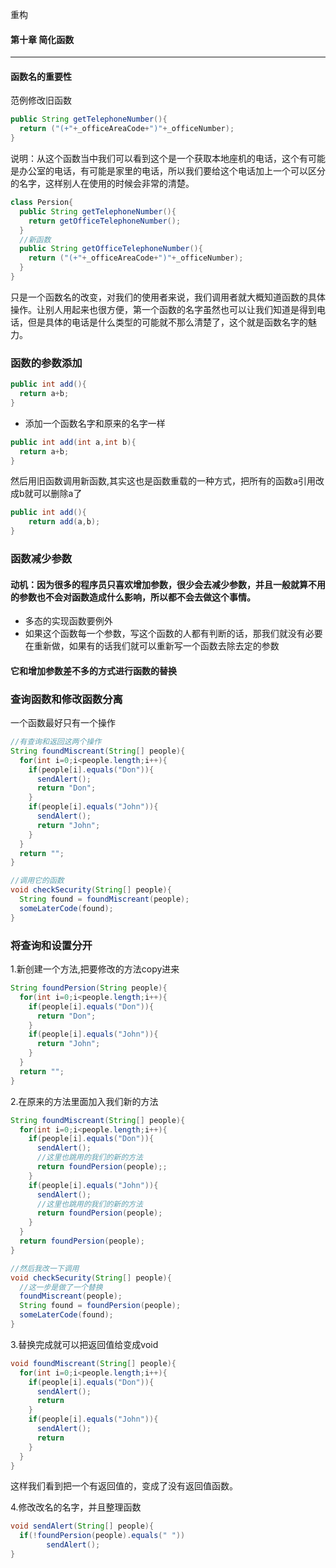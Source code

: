 重构

#### 第十章 简化函数

------

#### 函数名的重要性

范例修改旧函数

```java
public String getTelephoneNumber(){
  return ("(+"+_officeAreaCode+")"+_officeNumber);
}
```

说明：从这个函数当中我们可以看到这个是一个获取本地座机的电话，这个有可能是办公室的电话，有可能是家里的电话，所以我们要给这个电话加上一个可以区分的名字，这样别人在使用的时候会非常的清楚。

```java
class Persion{
  public String getTelephoneNumber(){
    return getOfficeTelephoneNumber();
  }
  //新函数
  public String getOfficeTelephoneNumber(){
    return ("(+"+_officeAreaCode+")"+_officeNumber);
  }
}
```

只是一个函数名的改变，对我们的使用者来说，我们调用者就大概知道函数的具体操作。让别人用起来也很方便，第一个函数的名字虽然也可以让我们知道是得到电话，但是具体的电话是什么类型的可能就不那么清楚了，这个就是函数名字的魅力。

### 函数的参数添加

```java
public int add(){
  return a+b;
}
```

- 添加一个函数名字和原来的名字一样

```java
public int add(int a,int b){
  return a+b;
}
```

然后用旧函数调用新函数,其实这也是函数重载的一种方式，把所有的函数a引用改成b就可以删除a了

```java
public int add(){
	return add(a,b);
}
```

### 函数减少参数

#### 动机：因为很多的程序员只喜欢增加参数，很少会去减少参数，并且一般就算不用的参数也不会对函数造成什么影响，所以都不会去做这个事情。

- 多态的实现函数要例外
- 如果这个函数每一个参数，写这个函数的人都有判断的话，那我们就没有必要在重新做，如果有的话我们就可以重新写一个函数去除去定的参数

#### 它和增加参数差不多的方式进行函数的替换

### 查询函数和修改函数分离

一个函数最好只有一个操作

```java
//有查询和返回这两个操作
String foundMiscreant(String[] people){
  for(int i=0;i<people.length;i++){
    if(people[i].equals("Don")){
      sendAlert();
      return "Don";
    }
    if(people[i].equals("John")){
      sendAlert();
      return "John";
    }
  }
  return "";
}

//调用它的函数
void checkSecurity(String[] people){
  String found = foundMiscreant(people);
  someLaterCode(found);
}
```

### 将查询和设置分开

1.新创建一个方法,把要修改的方法copy进来

```java
String foundPersion(String people){
  for(int i=0;i<people.length;i++){
    if(people[i].equals("Don")){
      return "Don";
    }
    if(people[i].equals("John")){
      return "John";
    }
  }
  return "";
}
```

2.在原来的方法里面加入我们新的方法

```java
String foundMiscreant(String[] people){
  for(int i=0;i<people.length;i++){
    if(people[i].equals("Don")){
      sendAlert();
      //这里也跳用的我们的新的方法
      return foundPersion(people);;
    }
    if(people[i].equals("John")){
      sendAlert();
      //这里也跳用的我们的新的方法
      return foundPersion(people);
    }
  }
  return foundPersion(people);
}

//然后我改一下调用
void checkSecurity(String[] people){
  //这一步是做了一个替换
  foundMiscreant(people);
  String found = foundPersion(people);
  someLaterCode(found);
}
```

3.替换完成就可以把返回值给变成void

```java
void foundMiscreant(String[] people){
  for(int i=0;i<people.length;i++){
    if(people[i].equals("Don")){
      sendAlert();
      return
    }
    if(people[i].equals("John")){
      sendAlert();
      return
    }
  }
}

```

这样我们看到把一个有返回值的，变成了没有返回值函数。

4.修改改名的名字，并且整理函数

```java
void sendAlert(String[] people){
  if(!foundPersion(people).equals(" "))
    	sendAlert();
}
```

